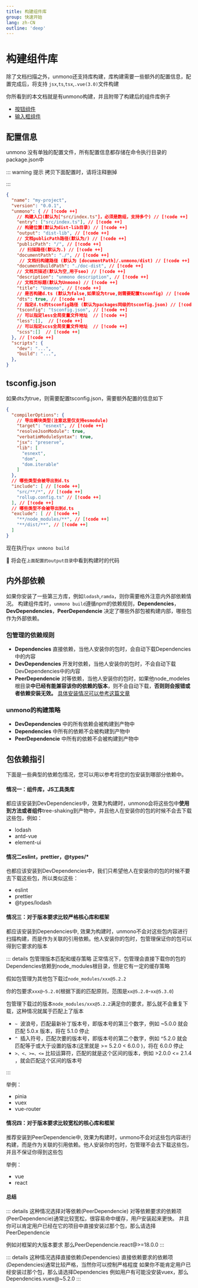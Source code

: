 ```yaml
---
title: 构建组件库
group: 快速开始
lang: zh-CN
outline: 'deep'
---
```


# 构建组件库

除了文档扫描之外，unmono还支持库构建，库构建需要一些额外的配置信息，配置完成后，将支持 `jsx`,`ts`,`tsx`,`.vue(3.0)`文件构建


你所看到的本文档就是有unmono构建，并且附带了构建后的组件库例子<br/>

* [按钮组件](../components/04按钮组件.md)
* [输入框组件](../components/04输入框组件.md)



## 配置信息
unmono 没有单独的配置文件，所有配置信息都存储在命令执行目录的package.json中

::: warning 提示
拷贝下面配置时，请将注释删掉

:::

```json
{
  "name": "my-project",
  "version": "0.0.1",
  "unmono": { // [!code ++]
    // 构建入口(默认为["src/index.ts"]，必须是数组，支持多个) // [!code ++]
    "entry": ["src/index.ts"], // [!code ++]
    // 构建位置(默认为dist-lib目录) // [!code ++]
    "output": "dist-lib", // [!code ++]
    // 文档publicPath路径(默认为/) // [!code ++]
    "publicPath": "/", // [!code ++]
     // 扫描路径(默认为.) // [!code ++]
    "documentPath": "./", // [!code ++]
     // 文档扫构建路径 (默认为 [documentPath]/.unmono/dist) // [!code ++]
    "documentBuildPath": "./doc-dist", // [!code ++]
    // 文档页描述(默认为空,用于seo) // [!code ++]
    "description": "unmono description", // [!code ++]
    // 文档页标题(默认为Unmono) // [!code ++]
    "title": "Unmono", // [!code ++]
    // 是否构建d.ts (默认为false,如果设为true,则需要配置tsconfig) // [!code ++]
    "dts": true, // [!code ++]
    // 指定d.ts的tsconfig路径 (默认为packages同级的tsconfig.json) // [!code ++]
    "tsconfig": "tsconfig.json", // [!code ++]
    // 可以指定less全局变量文件地址  // [!code ++]
    "less":[],  // [!code ++]
    // 可以指定scss全局变量文件地址  // [!code ++]
    "scss":[]  // [!code ++]
  }, // [!code ++]
  "scripts": {
    "dev": "...",
    "build": "...",
  },
}
```
## tsconfig.json

如果dts为true，则需要配置tsconfig.json，需要额外配置的信息如下

```json
{
  "compilerOptions": {
    // 导出模块类型(注意这里仅支持esmodule) 
    "target": "esnext", // [!code ++]
    "resolveJsonModule": true,
    "verbatimModuleSyntax": true,
    "jsx": "preserve",
    "lib": [
      "esnext",
      "dom",
      "dom.iterable"
    ]
  },
  // 哪些类型会被导出到d.ts 
  "include": [ // [!code ++]
    "src/**/*", // [!code ++]
    "rollup.config.ts" // [!code ++]
  ], // [!code ++]
  // 哪些类型不会被导出到d.ts 
  "exclude": [ // [!code ++]
    "**/node_modules/**", // [!code ++]
    "**/dist/**", // [!code ++]
  ]
}
```

现在执行`npx unmono build`

🎉 将会在`上面配置的output目录`中看到构建时的代码

## 内外部依赖

如果你安装了一些第三方库，例如`lodash`,`ramda`，则你需要格外注意内外部依赖情况。
构建组件库时，`unmono build`遵循npm的依赖规则，**Dependencies**，**DevDependencies**，**PeerDependencie** 决定了哪些外部包被构建内部，哪些包作为外部依赖。

 

### 包管理的依赖规则

- **Dependencies** 直接依赖，当他人安装你的包时，会自动下载Dependencies中的内容
- **DevDependencies** 开发时依赖，当他人安装你的包时，不会自动下载DevDependencies中的内容
- **PeerDependencie** 对等依赖，当他人安装你的包时，如果他node_modeles根目录**中已经有能兼容该你的依赖的版本**，则不会自动下载，**否则则会报错或者依赖安装无效。** [具体安装情况可以参考这篇文章](https://juejin.cn/post/7170716245762048036#heading-1)



### unmono的构建策略


- **DevDependencies** 中的所有依赖会被构建到产物中
- **Dependencies** 中所有的依赖不会被构建到产物中
- **PeerDependencie** 中所有的依赖不会被构建到产物中


## 包依赖指引
下面是一些典型的依赖包情况，您可以用以参考将您的包安装到哪部分依赖中。

#### 情况一：组件库，JS工具类库
都应该安装到DevDependencies中，效果为构建时，unmono会将这些包中**使用到方法或者组件**tree-shaking到产物中，并且他人在安装你的包的时候不会去下载这些包，例如：

* lodash
* antd-vue
* element-ui

#### 情况二eslint，prettier，@types/*
也都应该安装到DevDependencies中，我们只希望他人在安装你的包的时候不要去下载这些包，所以类似这些：

* eslint
* prettier
* @types/lodash

#### 情况三：对于版本要求比较严格核心库和框架 

都应该安装到Dependencies中, 效果为构建时，unmono不会对这些包内容进行扫描构建，而是作为关联的引用依赖。他人安装你的包时，包管理保证你的包可以得到它要求的版本

::: details 包管理版本匹配和缓存策略
正常情况下，包管理会直接下载你的包的Dependencies依赖到node_modules根目录，但是它有一定的缓存策略

假如包管理为其他包下载过`node_modules/xxx@5.2.2`

你的包要求`xxx@~5.2.0`(根据下面的匹配原则，范围是`xx@5.2.0`-`xx@5.3.0`)

包管理下载过的版本`node_modules/xxx@5.2.2`满足你的要求，那么就不会重复下载，这种情况就属于匹配上了版本

* `~ `波浪号，匹配最新补丁版本号，即版本号的第三个数字，例如 ~5.0.0 就会匹配 5.0.x 版本，将在 5.1.0 停止
* `^ `插入符号，匹配次要的版本号，即版本号的第二个数字，例如 ^5.2.0 就会匹配等于或大于设置的版本(这里就是 >= 5.2.0 < 6.0.0 )，将在 6.0.0 停止
* `>、<、>=、<=` 比较运算符，匹配的就是这个区间的版本，例如 >2.0.0 <= 2.1.4 ，就会匹配这个区间的版本号

:::

举例：
* pinia
* vuex
* vue-router

#### 情况四：对于版本要求比较宽松的核心库和框架

推荐安装到PeerDependencie中, 效果为构建时，unmono不会对这些包内容进行构建，而是作为关联的引用依赖。他人安装你的包时，包管理不会去下载这些包，并且不保证你得到这些包

举例：
* vue
* react


#### 总结

::: details 这种情况选择对等依赖(PeerDependencie)
对等依赖要求的依赖项(PeerDependencie)通常比较宽松，很容易命中缓存，用户安装起来更快。
并且你可以肯定用户已经在它的项目中直接安装过那个包，那么请选择PeerDependencie

例如对框架的大版本要求 那么PeerDependencie.react@>=18.0.0
:::


::: details 这种情况选择直接依赖(Dependencies)
直接依赖要求的依赖项(Dependencies)通常比较严格，当然你可以控制严格程度
如果你不能肯定用户已经安装过那个包，那么请选择Dependencies
例如用户有可能没安装vuex，那么Dependencies.vuex@~5.2.0
:::







